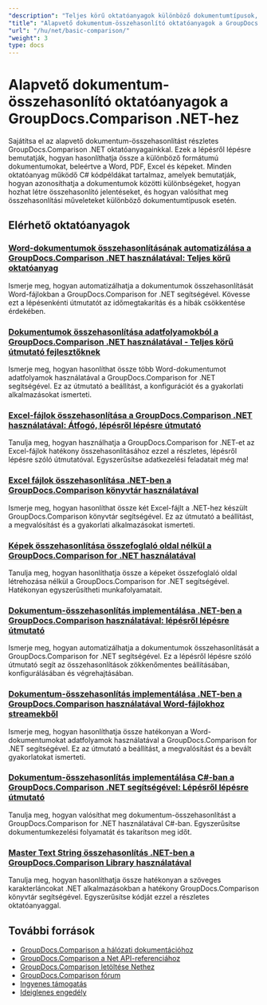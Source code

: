 ```yaml
---
"description": "Teljes körű oktatóanyagok különböző dokumentumtípusok, például Word, PDF, Excel, képek és egyebek összehasonlításáról a GroupDocs.Comparison for .NET használatával."
"title": "Alapvető dokumentum-összehasonlító oktatóanyagok a GroupDocs.Comparison .NET-hez"
"url": "/hu/net/basic-comparison/"
"weight": 3
type: docs
---
```

# Alapvető dokumentum-összehasonlító oktatóanyagok a GroupDocs.Comparison .NET-hez

Sajátítsa el az alapvető dokumentum-összehasonlítást részletes GroupDocs.Comparison .NET oktatóanyagainkkal. Ezek a lépésről lépésre bemutatják, hogyan hasonlíthatja össze a különböző formátumú dokumentumokat, beleértve a Word, PDF, Excel és képeket. Minden oktatóanyag működő C# kódpéldákat tartalmaz, amelyek bemutatják, hogyan azonosíthatja a dokumentumok közötti különbségeket, hogyan hozhat létre összehasonlító jelentéseket, és hogyan valósíthat meg összehasonlítási műveleteket különböző dokumentumtípusok esetén.

## Elérhető oktatóanyagok

### [Word-dokumentumok összehasonlításának automatizálása a GroupDocs.Comparison .NET használatával: Teljes körű oktatóanyag](./automate-word-compare-groupdocs-net-tutorial/)
Ismerje meg, hogyan automatizálhatja a dokumentumok összehasonlítását Word-fájlokban a GroupDocs.Comparison for .NET segítségével. Kövesse ezt a lépésenkénti útmutatót az időmegtakarítás és a hibák csökkentése érdekében.

### [Dokumentumok összehasonlítása adatfolyamokból a GroupDocs.Comparison .NET használatával - Teljes körű útmutató fejlesztőknek](./compare-documents-groupdocs-comparison-net/)
Ismerje meg, hogyan hasonlíthat össze több Word-dokumentumot adatfolyamok használatával a GroupDocs.Comparison for .NET segítségével. Ez az útmutató a beállítást, a konfigurációt és a gyakorlati alkalmazásokat ismerteti.

### [Excel-fájlok összehasonlítása a GroupDocs.Comparison .NET használatával: Átfogó, lépésről lépésre útmutató](./groupdocs-comparison-net-excel-files-step-by-step-guide/)
Tanulja meg, hogyan használhatja a GroupDocs.Comparison for .NET-et az Excel-fájlok hatékony összehasonlításához ezzel a részletes, lépésről lépésre szóló útmutatóval. Egyszerűsítse adatkezelési feladatait még ma!

### [Excel fájlok összehasonlítása .NET-ben a GroupDocs.Comparison könyvtár használatával](./compare-excel-files-dotnet-groupdocs-comparison/)
Ismerje meg, hogyan hasonlíthat össze két Excel-fájlt a .NET-hez készült GroupDocs.Comparison könyvtár segítségével. Ez az útmutató a beállítást, a megvalósítást és a gyakorlati alkalmazásokat ismerteti.

### [Képek összehasonlítása összefoglaló oldal nélkül a GroupDocs.Comparison for .NET használatával](./compare-images-without-summary-page-groupdocs-net/)
Tanulja meg, hogyan hasonlíthatja össze a képeket összefoglaló oldal létrehozása nélkül a GroupDocs.Comparison for .NET segítségével. Hatékonyan egyszerűsítheti munkafolyamatait.

### [Dokumentum-összehasonlítás implementálása .NET-ben a GroupDocs.Comparison használatával: lépésről lépésre útmutató](./implement-document-comparison-groupdocs-net/)
Ismerje meg, hogyan automatizálhatja a dokumentumok összehasonlítását a GroupDocs.Comparison for .NET segítségével. Ez a lépésről lépésre szóló útmutató segít az összehasonlítások zökkenőmentes beállításában, konfigurálásában és végrehajtásában.

### [Dokumentum-összehasonlítás implementálása .NET-ben a GroupDocs.Comparison használatával Word-fájlokhoz streamekből](./document-comparison-groupdocs-comparison-net-csharp/)
Ismerje meg, hogyan hasonlíthatja össze hatékonyan a Word-dokumentumokat adatfolyamok használatával a GroupDocs.Comparison for .NET segítségével. Ez az útmutató a beállítást, a megvalósítást és a bevált gyakorlatokat ismerteti.

### [Dokumentum-összehasonlítás implementálása C#-ban a GroupDocs.Comparison .NET segítségével: Lépésről lépésre útmutató](./groupdocs-comparison-net-document-comparison-csharp/)
Tanulja meg, hogyan valósíthat meg dokumentum-összehasonlítást a GroupDocs.Comparison for .NET használatával C#-ban. Egyszerűsítse dokumentumkezelési folyamatát és takarítson meg időt.

### [Master Text String összehasonlítás .NET-ben a GroupDocs.Comparison Library használatával](./groupdocs-comparison-net-text-string-compare/)
Tanulja meg, hogyan hasonlíthatja össze hatékonyan a szöveges karakterláncokat .NET alkalmazásokban a hatékony GroupDocs.Comparison könyvtár segítségével. Egyszerűsítse kódját ezzel a részletes oktatóanyaggal.

## További források

- [GroupDocs.Comparison a hálózati dokumentációhoz](https://docs.groupdocs.com/comparison/net/)
- [GroupDocs.Comparison a Net API-referenciához](https://reference.groupdocs.com/comparison/net/)
- [GroupDocs.Comparison letöltése Nethez](https://releases.groupdocs.com/comparison/net/)
- [GroupDocs.Comparison fórum](https://forum.groupdocs.com/c/comparison)
- [Ingyenes támogatás](https://forum.groupdocs.com/)
- [Ideiglenes engedély](https://purchase.groupdocs.com/temporary-license/)